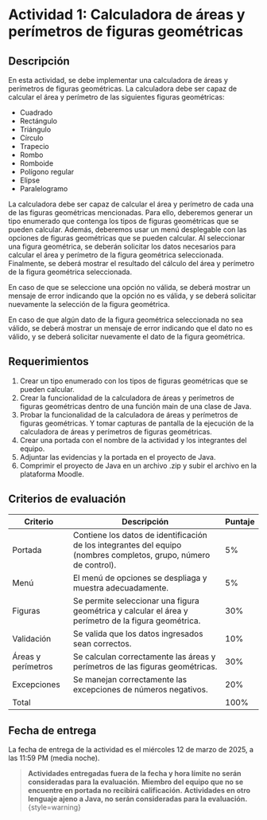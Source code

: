 # Actividad 1: Calculadora de áreas y perímetros de figuras geométricas

## Descripción

En esta actividad, se debe implementar una calculadora de áreas y perímetros de figuras geométricas. La calculadora debe
ser capaz de calcular el área y perímetro de las siguientes figuras geométricas:

- Cuadrado
- Rectángulo
- Triángulo
- Círculo
- Trapecio
- Rombo
- Romboide
- Polígono regular
- Elipse
- Paralelogramo

La calculadora debe ser capaz de calcular el área y perímetro de cada una de las figuras geométricas mencionadas. Para
ello, deberemos generar un tipo enumerado que contenga los tipos de figuras geométricas que se pueden calcular. Además,
deberemos usar un menú desplegable con las opciones de figuras geométricas que se pueden calcular. Al seleccionar una
figura geométrica, se deberán solicitar los datos necesarios para calcular el área y perímetro de la figura geométrica
seleccionada. Finalmente, se deberá mostrar el resultado del cálculo del área y perímetro de la figura geométrica
seleccionada.

En caso de que se seleccione una opción no válida, se deberá mostrar un mensaje de error indicando que la opción no es
válida, y se deberá solicitar nuevamente la selección de la figura geométrica.

En caso de que algún dato de la figura geométrica seleccionada no sea válido, se deberá mostrar un mensaje de error
indicando que el dato no es válido, y se deberá solicitar nuevamente el dato de la figura geométrica.

## Requerimientos

1. Crear un tipo enumerado con los tipos de figuras geométricas que se pueden calcular.
2. Crear la funcionalidad de la calculadora de áreas y perímetros de figuras geométricas dentro de una función main de
   una clase de Java.
3. Probar la funcionalidad de la calculadora de áreas y perímetros de figuras geométricas. Y tomar capturas de pantalla
   de la ejecución de la calculadora de áreas y perímetros de figuras geométricas.
4. Crear una portada con el nombre de la actividad y los integrantes del equipo.
5. Adjuntar las evidencias y la portada en el proyecto de Java.
6. Comprimir el proyecto de Java en un archivo .zip y subir el archivo en la plataforma Moodle.

## Criterios de evaluación

| Criterio           | Descripción                                                                                                       | Puntaje |
|--------------------|-------------------------------------------------------------------------------------------------------------------|---------|
| Portada            | Contiene los datos de identificación de los integrantes del equipo (nombres completos, grupo, número de control). | 5%      |
| Menú               | El menú de opciones se despliaga y muestra adecuadamente.                                                         | 5%      |
| Figuras            | Se permite seleccionar una figura geométrica y calcular el área y perímetro de la figura geométrica.              | 30%     |
| Validación         | Se valida que los datos ingresados sean correctos.                                                                | 10%     |
| Áreas y perímetros | Se calculan correctamente las áreas y perímetros de las figuras geométricas.                                      | 30%     |
| Excepciones        | Se manejan correctamente las excepciones de números negativos.                                                    | 20%     |
| Total              |                                                                                                                   | 100%    |

## Fecha de entrega

La fecha de entrega de la actividad es el miércoles 12 de marzo de 2025, a las 11:59 PM (media noche).

> **Actividades entregadas fuera de la fecha y hora límite no serán consideradas para la evaluación.**
> **Miembro del equipo que no se encuentre en portada no recibirá calificación.**
> **Actividades en otro lenguaje ajeno a Java, no serán consideradas para la evaluación.**
> {style=warning}